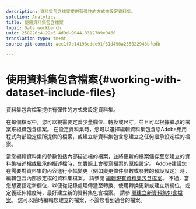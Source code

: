 ```yaml
---
description: 資料集包含檔案提供有彈性的方式來設定資料集。
solution: Analytics
title: 使用資料集包含檔案
topic: Data workbench
uuid: 258226c4-22e5-4d9d-9044-8312709e0460
translation-type: tm+mt
source-git-commit: aec1f7b14198cdde91f61d490a235022943bfedb

---
```



# 使用資料集包含檔案{#working-with-dataset-include-files}

資料集包含檔案提供有彈性的方式來設定資料集。

在每個檔案中，您可以視需要定義少量欄位、轉換或尺寸，並且可以根據繼承的檔案來組織包含檔案。 在設定資料集時，您可以選擇編輯資料集包含您Adobe應用程式內部設定檔所提供的檔案，或建立新資料集包含您建立之任何繼承設定檔的檔案。

當您編輯資料集的參數包括內部描述檔的檔案，並將更新的檔案儲存至您建立的資料集描述檔或繼承的描述檔時，您實際上會覆寫檔案的原始設定。 Adobe建議您在需要對資料集的內容進行小幅變更（例如變更條件參數或參數的預設設定）時，編輯包含內部設定檔的資料集檔案。 請參閱 [編輯現有資料集包含檔案](../../../../home/c-dataset-const-proc/c-dataset-inc-files/c-work-dataset-inc-files/t-edit-ex-dataset-inc-files.md#task-456c04e38ebc425fb35677a6bb6aa077)。 不過，當您想要指定新欄位，以便從記錄處理傳遞至轉換、使用轉換更新或建立新欄位，或定義延伸維度時，最好建立新的資料集包含檔案。 請參 [閱建立新資料集包含檔案](../../../../home/c-dataset-const-proc/c-dataset-inc-files/c-work-dataset-inc-files/t-create-new-dataset-inc-files.md#task-b29f30605c374a6ca747ac843337b06e)。 您可以隨時編輯您建立的檔案，不論您看到適合的檔案。
